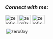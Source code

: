 
<h3 align="left"><i>Connect with me:</i></h3>
<p align="left">
<a href="https://codepen.io/zero0xy" target="blank"><img align="center" src="https://raw.githubusercontent.com/rahuldkjain/github-profile-readme-generator/master/src/images/icons/Social/codepen.svg" alt="zero0xy" height="30" width="40" /></a>
<a href="https://wa.me/+6287887103888" target="blank"><img align="center" src="<a href="https://www.flaticon.com/free-icons/whatsapp" alt="zero0xy" height="30" width="40" /></a>
<a href="https://www.hackerrank.com/zero0xy" target="blank"><img align="center" src="https://raw.githubusercontent.com/rahuldkjain/github-profile-readme-generator/master/src/images/icons/Social/hackerrank.svg" alt="zero0xy" height="30" width="40" /></a>
</p>

<p>&nbsp;<img align="center" src="https://github-readme-stats.vercel.app/api?username=zero0xy&show_icons=true&locale=en" alt="zero0xy" /></p>
